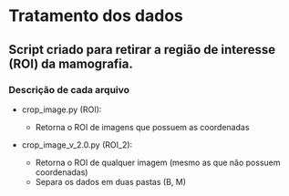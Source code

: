 # Tratamento dos dados

## Script criado para retirar a região de interesse (ROI) da mamografia. 


### Descrição de cada arquivo

- crop_image.py (ROI):
  - Retorna o ROI de imagens que possuem as coordenadas
  

- crop_image_v_2.0.py (ROI_2):
  - Retorna o ROI de qualquer imagem (mesmo as que não possuem coordenadas)
  - Separa os dados em duas pastas (B, M)
